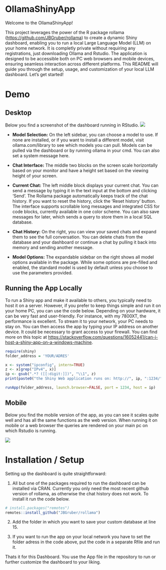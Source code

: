 
# OllamaShinyApp

Welcome to the OllamaShinyApp!

This project leverages the power of the R package rollama
(<https://github.com/JBGruber/rollama>) to create a dynamic Shiny
dashboard, enabling you to run a local Large Language Model (LLM) on
your home network. It is completly private without requiring any
registrations, just downloading Ollama and Rstudio. The application is
designed to be accessible both on PC web browsers and mobile devices,
ensuring seamless interaction across different platforms. This README
will guide you through the setup, usage, and customization of your local
LLM dashboard. Let’s get started!

# Demo

## Desktop

Below you find a screenshot of the dashboard running in RStudio.
![](https://github.com/reijmerniek/OllamaShinyApp/assets/59099643/567798d4-9805-41f4-a729-fa0dc6f116fa)

- **Model Selection:** On the left sidebar, you can choose a model to
  use. If none are installed, or if you want to install a different
  model, visit ollama.com/library to see which models you can pull.
  Models can be pulled via the dashboard or by running ollama in
  your cmd. You can also set a system message here.

- **Chat Interface:** The middle two blocks on the screen scale
  horizontally based on your monitor and have a height set based on the
  viewing height of your screen.

- **Current Chat:** The left middle block displays your current chat.
  You can send a message by typing it in the text input at the bottom
  and clicking ‘Send’. The Rollama package automatically keeps track of
  the chat history. If you want to reset the history, click the ‘Reset
  history’ button. The interface supports scrollable long messages and
  integrated CSS for code blocks, currently available in one color
  scheme. You can also save messages for later, which sends a query to
  store them in a local SQL database.

- **Chat History:** On the right, you can view your saved chats and
  expand them to see the full conversation. You can delete chats from
  the database and your dashboard or continue a chat by pulling it back
  into memory and sending another message.

- **Model Options:** The expandable sidebar on the right shows all model
  options available in the package. While some options are pre-filled
  and enabled, the standard model is used by default unless you choose
  to use the parameters provided.

## Running the App Locally

To run a Shiny app and make it available to others, you typically need
to host it on a server. However, if you prefer to keep things simple and
run it on your home PC, you can use the code below. Depending on your
hardware, it can be very fast and user-friendly. For instance, with my
7800XT, the performance is excellent. To stream it to your network, your
PC needs to stay on. You can then access the app by typing your IP
address on another device. It could be necessary to grant access to your
firewall. You can find more on this topic at
<https://stackoverflow.com/questions/16052441/can-i-host-a-shiny-app-on-a-windows-machine>.

``` r
require(shiny)
folder_address = 'YOUR/ADRES'

x <- system("ipconfig", intern=TRUE)
z <- x[grep("IPv4", x)]
ip <- gsub(".*? ([[:digit:]])", "\\1", z)
print(paste0("the Shiny Web application runs on: http://", ip, ":1234/"))

runApp(folder_address, launch.browser=FALSE, port = 1234, host = ip)
```

## Mobile

Below you find the mobile version of the app, as you can see it scales
quite well and has all the same functions as the web version. When
running it on mobile or a web browser the queries are rendered on your
main pc on which Rstudio is running.

![](https://github.com/reijmerniek/OllamaShinyApp/assets/59099643/b82d0af1-ce9a-41bf-9491-1b06a63bcc2e)

# Installation / Setup

Setting up the dashboard is quite straightforward:

1.  All but one of the packages required to run the dashboard can be
    installed via CRAN. Currently you only need the most recent github
    version of rollama, as otherwise the chat history does not work. To
    install it run the code below.

``` r
# install.packages("remotes")
remotes::install_github("JBGruber/rollama")
```

2.  Add the folder in which you want to save your custom database at
    line 15.

3.  If you want to run the app on your local network you have to set the
    folder adress in the code above, put the code in a separate Rfile
    and run it.

Thats it for this Dashboard. You use the App file in the repository to
run or further customize the dashboard to your liking.
